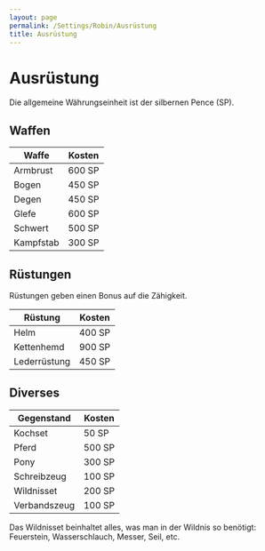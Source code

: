 ```yaml
---
layout: page
permalink: /Settings/Robin/Ausrüstung
title: Ausrüstung
---
```


# Ausrüstung

Die allgemeine Währungseinheit ist der silbernen Pence (SP).

## Waffen

<table>
<thead>
<tr><th>Waffe</th><th>Kosten</th></tr>
</thead>
<tbody>
<tr><td>Armbrust</td><td>600 SP</td></tr>
<tr><td>Bogen</td><td>450 SP</td></tr>
<tr><td>Degen</td><td>450 SP</td></tr>
<tr><td>Glefe</td><td>600 SP</td></tr>
<tr><td>Schwert</td><td>500 SP</td></tr>
<tr><td>Kampfstab</td><td>300 SP</td></tr>
</tbody>
</table>

## Rüstungen

Rüstungen geben einen Bonus auf die Zähigkeit.

<table>
<thead>
<tr><th>Rüstung</th><th>Kosten</th></tr>
</thead>
<tbody>
<tr><td>Helm</td><td>400 SP</td></tr>
<tr><td>Kettenhemd</td><td>900 SP</td></tr>
<tr><td>Lederrüstung</td><td>450 SP</td></tr>
</tbody>
</table>

## Diverses

<table>
<thead>
<tr><th>Gegenstand</th><th>Kosten</th></tr>
</thead>
<tbody>
<tr><td>Kochset</td><td>50 SP</td></tr>
<tr><td>Pferd</td><td>500 SP</td></tr>
<tr><td>Pony</td><td>300 SP</td></tr>
<tr><td>Schreibzeug</td><td>100 SP</td></tr>
<tr><td>Wildnisset</td><td>200 SP</td></tr>
<tr><td>Verbandszeug</td><td>100 SP</td></tr>
</tbody>
</table>

Das Wildnisset beinhaltet alles, was man in der Wildnis so benötigt: Feuerstein, Wasserschlauch, Messer, Seil, etc.
